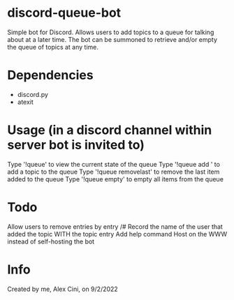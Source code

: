 # discord-queue-bot

Simple bot for Discord. Allows users to add topics to a queue for talking about at a later time. The bot can be summoned to retrieve and/or empty the queue of topics at any time.

# Dependencies

- discord.py
- atexit

# Usage (in a discord channel within server bot is invited to)

Type '!queue' to view the current state of the queue
Type '!queue add <topic>' to add a topic to the queue
Type '!queue removelast' to remove the last item added to the queue
Type '!queue empty' to empty all items from the queue

# Todo

Allow users to remove entries by entry /#
Record the name of the user that added the topic WITH the topic entry
Add help command
Host on the WWW instead of self-hosting the bot

# Info
Created by me, Alex Cini, on 9/2/2022

